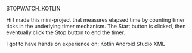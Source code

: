 STOPWATCH_KOTLIN

  Hi I made this mini-project that measures elapsed time by counting timer ticks in the underlying timer mechanism. 
  The Start button is clicked, then eventually click the Stop button to end the timer. 
  
  I got to have hands on experience on:
      Kotlin
      Android Studio
      XML
